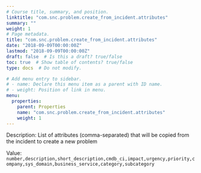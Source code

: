 ```yaml
---
# Course title, summary, and position.
linktitle: "com.snc.problem.create_from_incident.attributes"
summary: ""
weight: 1
# Page metadata.
title: "com.snc.problem.create_from_incident.attributes"
date: "2018-09-09T00:00:00Z"
lastmod: "2018-09-09T00:00:00Z"
draft: false  # Is this a draft? true/false
toc: true  # Show table of contents? true/false
type: docs  # Do not modify.

# Add menu entry to sidebar.
# - name: Declare this menu item as a parent with ID name.
# - weight: Position of link in menu.
menu:
  properties:
    parent: Properties
    name: "com.snc.problem.create_from_incident.attributes"
    weight: 1
---
```


Description: List of attributes (comma-separated) that will be copied from the incident to create a new problem


Value: `number,description,short_description,cmdb_ci,impact,urgency,priority,company,sys_domain,business_service,category,subcategory`